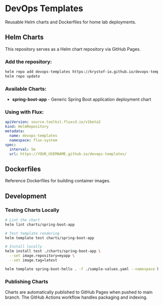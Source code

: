# DevOps Templates

Reusable Helm charts and Dockerfiles for home lab deployments.

## Helm Charts

This repository serves as a Helm chart repository via GitHub Pages.

### Add the repository:

```bash
helm repo add devops-templates https://krystof-io.github.io/devops-templates
helm repo update
```

### Available Charts:

- **spring-boot-app** - Generic Spring Boot application deployment chart

### Using with Flux:

```yaml
apiVersion: source.toolkit.fluxcd.io/v1beta2
kind: HelmRepository
metadata:
  name: devops-templates
  namespace: flux-system
spec:
  interval: 5m
  url: https://YOUR_USERNAME.github.io/devops-templates/
```

## Dockerfiles

Reference Dockerfiles for building container images.

## Development

### Testing Charts Locally

```bash
# Lint the chart
helm lint charts/spring-boot-app

# Test template rendering
helm template test charts/spring-boot-app

# Install locally
helm install test ./charts/spring-boot-app \
  --set image.repository=myapp \
  --set image.tag=latest

helm template spring-boot-hello . -f ./sample-values.yaml --namespace kio-dev > wow.yaml

```

### Publishing Charts

Charts are automatically published to GitHub Pages when pushed to main branch.
The GitHub Actions workflow handles packaging and indexing.
